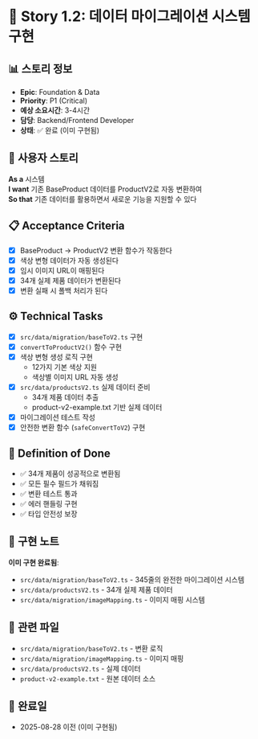 # 📝 Story 1.2: 데이터 마이그레이션 시스템 구현

## 📊 스토리 정보
- **Epic**: Foundation & Data
- **Priority**: P1 (Critical)
- **예상 소요시간**: 3-4시간
- **담당**: Backend/Frontend Developer
- **상태**: ✅ 완료 (이미 구현됨)

## 🎯 사용자 스토리
**As a** 시스템  
**I want** 기존 BaseProduct 데이터를 ProductV2로 자동 변환하여  
**So that** 기존 데이터를 활용하면서 새로운 기능을 지원할 수 있다

## 📋 Acceptance Criteria
- [x] BaseProduct → ProductV2 변환 함수가 작동한다
- [x] 색상 변형 데이터가 자동 생성된다
- [x] 임시 이미지 URL이 매핑된다
- [x] 34개 실제 제품 데이터가 변환된다
- [x] 변환 실패 시 폴백 처리가 된다

## ⚙️ Technical Tasks
- [x] `src/data/migration/baseToV2.ts` 구현
- [x] `convertToProductV2()` 함수 구현
- [x] 색상 변형 생성 로직 구현
  - 12가지 기본 색상 지원
  - 색상별 이미지 URL 자동 생성
- [x] `src/data/productsV2.ts` 실제 데이터 준비
  - 34개 제품 데이터 추출
  - product-v2-example.txt 기반 실제 데이터
- [x] 마이그레이션 테스트 작성
- [x] 안전한 변환 함수 (`safeConvertToV2`) 구현

## 🎯 Definition of Done
- ✅ 34개 제품이 성공적으로 변환됨
- ✅ 모든 필수 필드가 채워짐
- ✅ 변환 테스트 통과
- ✅ 에러 핸들링 구현
- ✅ 타입 안전성 보장

## 📝 구현 노트
**이미 구현 완료됨**:
- `src/data/migration/baseToV2.ts` - 345줄의 완전한 마이그레이션 시스템
- `src/data/productsV2.ts` - 34개 실제 제품 데이터
- `src/data/migration/imageMapping.ts` - 이미지 매핑 시스템

## 🔗 관련 파일
- `src/data/migration/baseToV2.ts` - 변환 로직
- `src/data/migration/imageMapping.ts` - 이미지 매핑
- `src/data/productsV2.ts` - 실제 데이터
- `product-v2-example.txt` - 원본 데이터 소스

## 📅 완료일
- 2025-08-28 이전 (이미 구현됨)